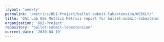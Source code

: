 ```yaml
---
layout: 'weekly'
permalink: '/metrics/HDI-Project/ballet-submit-labextension/WEEKLY/'
title: 'DAI Lab OSS Metrics Metrics report for ballet-submit-labextension | WEEKLY-REPORT-2020-04-19'
organization: 'HDI-Project'
repository: 'ballet-submit-labextension'
current_date: '2020-04-19'
---
```

